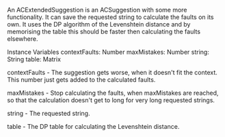 An ACExtendedSuggestion is an ACSuggestion with some more functionality.
It can save the requested string to calculate the faults on its own.
It uses the DP algorithm of the Levenshtein distance and by memorising the table this should be faster then calculating the faults elsewhere.

Instance Variables
	contextFaults:		Number
	maxMistakes:		Number
	string:		String
	table:		Matrix 

contextFaults
	- The suggestion gets worse, when it doesn't fit the context.
	This number just gets added to the calculated faults.

maxMistakes
	- Stop calculating the faults, when maxMistakes are reached, so that the calculation doesn't get to long for very long requested strings.
	
string
	- The requested string.

table
	- The DP table for calculating the Levenshtein distance.

